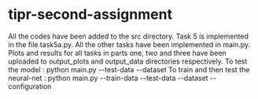 # tipr-second-assignment
All the codes have been added to the src directory. Task 5 is implemented in the file task5a.py. All the other tasks have been implemented in main.py.
Plots and results for all tasks in parts one, two and three have been uploaded to output_plots and output_data directories respectively.
To test the model :
python main.py --test-data <test data directory path> --dataset <dataset name>
To train and then test the neural-net :
python main.py --train-data <train data directory path> --test-data <test data directory path> --dataset <dataset name> --configuration <layer config>
